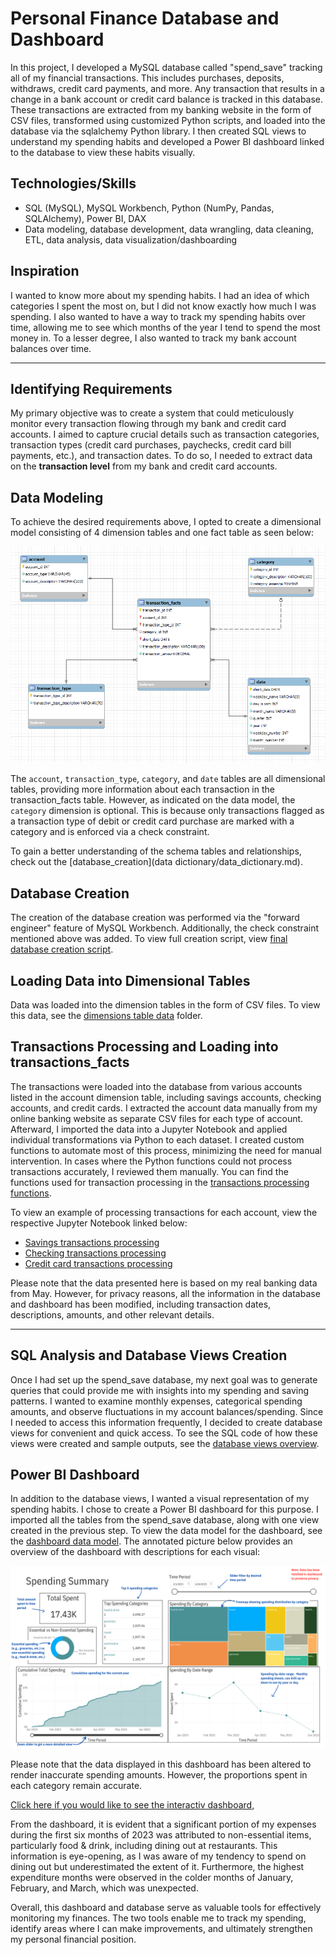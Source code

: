 # Personal Finance Database and Dashboard
In this project, I developed a MySQL database called "spend_save" tracking all of my financial transactions. This includes purchases, deposits, withdraws, credit card payments, and more. Any transaction that results in a change in a bank account or credit card balance is tracked in this database. These transactions are extracted from my banking website in the form of CSV files, transformed using customized Python scripts, and loaded into the database via the sqlalchemy Python library. I then created SQL views to understand my spending habits and developed a Power BI dashboard linked to the database to view these habits visually.

## Technologies/Skills
- SQL (MySQL), MySQL Workbench, Python (NumPy, Pandas, SQLAlchemy), Power BI, DAX
- Data modeling, database development, data wrangling, data cleaning, ETL, data analysis, data visualization/dashboarding

## Inspiration
I wanted to know more about my spending habits. I had an idea of which categories I spent the most on, but I did not know exactly how much I was spending. I also wanted to have a way to track my spending habits over time, allowing me to see which months of the year I tend to spend the most money in. To a lesser degree, I also wanted to track my bank account balances over time.

---

## Identifying Requirements 
My primary objective was to create a system that could meticulously monitor every transaction flowing through my bank and credit card accounts. I aimed to capture crucial details such as transaction categories, transaction types (credit card purchases, paychecks, credit card bill payments, etc.), and transaction dates. To do so, I needed to extract data on the __transaction level__ from my bank and credit card accounts.

## Data Modeling
To achieve the desired requirements above, I opted to create a dimensional model consisting of 4 dimension tables and one fact table as seen below:

![data model](database_creation/final_data_model.png)

The `account`, `transaction_type`, `category`, and `date` tables are all dimensional tables, providing more information about each transaction in the transaction_facts table. However, as indicated on the data model, the `category` dimension is optional. This is because only transactions flagged as a transaction type of debit or credit card purchase are marked with a category and is enforced via a check constraint.

To gain a better understanding of the schema tables and relationships, check out the [database_creation](data dictionary/data_dictionary.md).

## Database Creation

The creation of the database creation was performed via the "forward engineer" feature of MySQL Workbench. Additionally, the check constraint mentioned above was added. To view full creation script, view [final database creation script](database_creation/final_database_creation_script.sql).

## Loading Data into Dimensional Tables

Data was loaded into the dimension tables in the form of CSV files. To view this data, see the [dimensions table data](database_creation/dimensions_data) folder.

## Transactions Processing and Loading into transactions_facts

The transactions were loaded into the database from various accounts listed in the account dimension table, including savings accounts, checking accounts, and credit cards. I extracted the account data manually from my online banking website as separate CSV files for each type of account. Afterward, I imported the data into a Jupyter Notebook and applied individual transformations via Python to each dataset. I created custom functions to automate most of this process, minimizing the need for manual intervention. In cases where the Python functions could not process transactions accurately, I reviewed them manually. You can find the functions used for transaction processing in the [transactions processing functions](transactions_processing/transactions_processing_functions.py).

To view an example of processing transactions for each account, view the respective Jupyter Notebook linked below:
  - [Savings transactions processing](transactions_processing/savings_processing_example.ipynb)
  - [Checking transactions processing](transactions_processing/checking_processing_example.ipynb)
  - [Credit card transactions processing](transactions_processing/cc_processing_example.ipynb)

Please note that the data presented here is based on my real banking data from May. However, for privacy reasons, all the information in the database and dashboard has been modified, including transaction dates, descriptions, amounts, and other relevant details.

---

## SQL Analysis and Database Views Creation

Once I had set up the spend_save database, my next goal was to generate queries that could provide me with insights into my spending and saving patterns. I wanted to examine monthly expenses, categorical spending amounts, and observe fluctuations in my account balances/spending. Since I needed to access this information frequently, I decided to create database views for convenient and quick access. To see the SQL code of how these views were created and sample outputs, see the [database views overview](database_views/views_overview.ipynb).

## Power BI Dashboard
In addition to the database views, I wanted a visual representation of my spending habits. I chose to create a Power BI dashboard for this purpose. I imported all the tables from the spend_save database, along with one view created in the previous step. To view the data model for the dashboard, see the [dashboard data model](dashboard/dashboard_model.png). The annotated picture below provides an overview of the dashboard with descriptions for each visual:

![dashboard_picture_annotated](dashboard/dashboard_annotated.png)

Please note that the data displayed in this dashboard has been altered to render inaccurate spending amounts. However, the proportions spent in each category remain accurate.

[Click here if you would like to see the interactiv dashboard,](https://app.powerbi.com/view?r=eyJrIjoiOThlZWM3YjMtODZhNy00MTIwLWIzMjAtMTBlMjUzNTczMGQwIiwidCI6IjVmODc4N2Q0LThkNmYtNGI1ZC1hNWY4LTM3MzI0YWFhZDYwMSJ9)

From the dashboard, it is evident that a significant portion of my expenses during the first six months of 2023 was attributed to non-essential items, particularly food & drink, including dining out at restaurants. This information is eye-opening, as I was aware of my tendency to spend on dining out but underestimated the extent of it. Furthermore, the highest expenditure months were observed in the colder months of January, February, and March, which was unexpected.

Overall, this dashboard and database serve as valuable tools for effectively monitoring my finances. The two tools enable me to track my spending, identify areas where I can make improvements, and ultimately strengthen my personal financial position.
